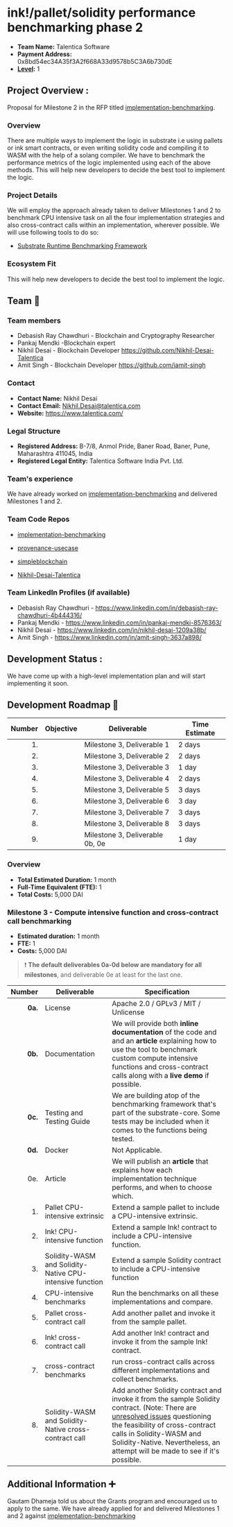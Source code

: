 # ink!/pallet/solidity performance benchmarking phase 2

- **Team Name:** Talentica Software
- **Payment Address:** 0x8bd54ec34A35f3A2f668A33d9578b5C3A6b730dE
- **[Level](https://github.com/w3f/Grants-Program/tree/master#level_slider-levels):** 1

## Project Overview :
Proposal for Milestone 2 in the RFP titled [implementation-benchmarking](https://github.com/w3f/Grants-Program/blob/master/docs/RFPs/Under%20Development/implementation-benchmarking.md).

### Overview

There are multiple ways to implement the logic in substrate i.e using pallets or ink smart contracts, or even writing solidity code and compiling it to WASM with the help of a solang compiler. We have to benchmark the performance metrics of the logic implemented using each of the above methods. This will help new developers to decide the best tool to implement the logic.

### Project Details

We will employ the approach already taken to deliver Milestones 1 and 2 to benchmark CPU intensive task on all the four implementation strategies and also cross-contract calls within an implementation, wherever possible. We will use following tools to do so:
- [Substrate Runtime Benchmarking Framework](https://github.com/paritytech/substrate/tree/master/frame/benchmarking)

### Ecosystem Fit

This will help new developers to decide the best tool to implement the logic.

## Team :busts_in_silhouette:

### Team members
- Debasish Ray Chawdhuri - Blockchain and Cryptography Researcher
- Pankaj Mendki -Blockchain expert
- Nikhil Desai - Blockchain Developer https://github.com/Nikhil-Desai-Talentica
- Amit Singh - Blockchain Developer https://github.com/iamit-singh

### Contact

- **Contact Name:** Nikhil Desai
- **Contact Email:** Nikhil.Desai@talentica.com
- **Website:** https://www.talentica.com/

### Legal Structure

- **Registered Address:** B-7/8, Anmol Pride, Baner Road, Baner, Pune, Maharashtra 411045, India
- **Registered Legal Entity:** Talentica Software India Pvt. Ltd.

### Team's experience

We have already worked on [implementation-benchmarking](https://github.com/w3f/Grants-Program/blob/master/docs/RFPs/Under%20Development/implementation-benchmarking.md) and delivered Milestones 1 and 2.

### Team Code Repos

- [implementation-benchmarking](https://github.com/w3f/Grant-Milestone-Delivery/blob/master/deliveries/ink-pallet-benchmarking-milestone_2.md)
- [provenance-usecase](https://github.com/TalenticaSoftware/provenance-usecase)
- [simpleblockchain](https://github.com/Talentica/simpleblockchain)

- [Nikhil-Desai-Talentica](https://github.com/Nikhil-Desai-Talentica)

### Team LinkedIn Profiles (if available)

- Debasish Ray Chawdhuri - https://www.linkedin.com/in/debasish-ray-chawdhuri-4b444316/
- Pankaj Mendki - https://www.linkedin.com/in/pankaj-mendki-8576363/
- Nikhil Desai - https://www.linkedin.com/in/nikhil-desai-1209a38b/
- Amit Singh - https://www.linkedin.com/in/amit-singh-3637a898/

## Development Status :

We have come up with a high-level implementation plan and will start implementing it soon.

## Development Roadmap :nut_and_bolt:

| Number | Objective | Deliverable | Time Estimate |
| -----: | ----------- | ------------- | ----------- |
| 1. |  | Milestone 3, Deliverable 1 | 2 days |
| 2. |  | Milestone 3, Deliverable 2 | 2 days |
| 3. |  | Milestone 3, Deliverable 3 | 1 day |
| 4. |  | Milestone 3, Deliverable 4 | 2 days |
| 5. |  | Milestone 3, Deliverable 5 | 3 days |
| 6. |  | Milestone 3, Deliverable 6 | 3 day |
| 7. |  | Milestone 3, Deliverable 7 | 3 days |
| 8. |  | Milestone 3, Deliverable 8 | 3 days |
| 9. |  | Milestone 3, Deliverable 0b, 0e | 1 day |


### Overview

- **Total Estimated Duration:** 1 month
- **Full-Time Equivalent (FTE):**  1 
- **Total Costs:** 5,000 DAI

### Milestone 3 - Compute intensive function and cross-contract call benchmarking

- **Estimated duration:** 1 month
- **FTE:**  1
- **Costs:** 5,000 DAI

> :exclamation: **The default deliverables 0a-0d below are mandatory for all milestones**, and deliverable 0e at least for the last one. 

| Number | Deliverable | Specification |
| -----: | ----------- | ------------- |
| **0a.** | License | Apache 2.0 / GPLv3 / MIT / Unlicense |
| **0b.** | Documentation | We will provide both **inline documentation** of the code and and an **article** explaining how to use the tool to benchmark custom compute intensive functions and cross-contract calls along with a **live demo** if possible. |
| **0c.** | Testing and Testing Guide | We are building atop of the benchmarking framework that's part of the substrate-core. Some tests may be included when it comes to the functions being tested. |
| **0d.** | Docker | Not Applicable. |
| 0e. | Article | We will publish an **article** that explains how each implementation technique performs, and when to choose which. |
| 1. | Pallet CPU-intensive extrinsic | Extend a sample pallet to include a CPU-intensive extrinsic. |
| 2. | Ink! CPU-intensive function | Extend a sample Ink! contract to include a CPU-intensive function. |
| 3. | Solidity-WASM and Solidity-Native CPU-intensive function | Extend a sample Solidity contract to include a CPU-intensive function |
| 4. | CPU-intensive benchmarks | Run the benchmarks on all these implementations and compare. |
| 5. | Pallet cross-contract call | Add another pallet and invoke it from the sample pallet. |
| 6. | Ink! cross-contract call | Add another Ink! contract and invoke it from the sample Ink! contract. |
| 7. | cross-contract benchmarks | run cross-contract calls across different implementations and collect benchmarks. |
| 8. | Solidity-WASM and Solidity-Native cross-contract call | Add another Solidity contract and invoke it from the sample Solidity contract. (Note: There are [unresolved issues](https://github.com/hyperledger/solang/issues/666) questioning the feasibility of cross-contract calls in Solidity-WASM and Solidity-Native. Nevertheless, an attempt will be made to see if it's possible. |



## Additional Information :heavy_plus_sign:

Gautam Dhameja told us about the Grants program and encouraged us to apply to the same.
We have already applied for and delivered Milestones 1 and 2 against [implementation-benchmarking](https://github.com/w3f/Grants-Program/blob/master/docs/RFPs/Under%20Development/implementation-benchmarking.md)
